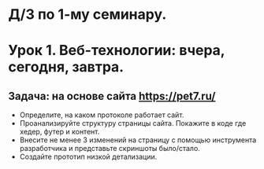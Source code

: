 # Д/З по 1-му семинару. 
# Урок 1. Веб-технологии: вчера, сегодня, завтра.

## Задача: на основе сайта https://pet7.ru/
- Определите, на каком протоколе работает сайт.
- Проанализируйте структуру страницы сайта. Покажите в коде где хедер, футер и контент.
- Внесите не менее 3 изменений на страницу с помощью инструмента разработчика и представьте скриншоты было/стало.
- Создайте прототип низкой детализации.
